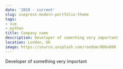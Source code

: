 ```yaml
---
date: '2019 - current'
slug: vuepress-modern-portfolio-theme
tags:
- vue
- python
title: Company name
description: Developer of something very important
location: London, Uk
image: https://source.unsplash.com/random/800x600
---
```

Developer of something very important

